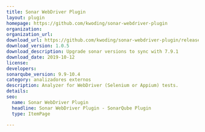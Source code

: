 ```yaml
---
title: Sonar WebDriver Plugin
layout: plugin
homepage: https://github.com/kwoding/sonar-webdriver-plugin
organization: 
organization_url: 
download_url: https://github.com/kwoding/sonar-webdriver-plugin/releases/download/sonar-webdriver-plugin-1.0.5/sonar-webdriver-plugin-1.0.5.jar
download_version: 1.0.5
download_description: Upgrade sonar versions to sync with 7.9.1
download_date: 2019-10-12
license: 
developers: 
sonarqube_version: 9.9-10.4
category: analizadores externos
description: Analyzer for WebDriver (Selenium or Appium) tests.
details: 
seo:
  name: Sonar WebDriver Plugin
  headline: Sonar WebDriver Plugin - SonarQube Plugin
  type: ItemPage

---
```

